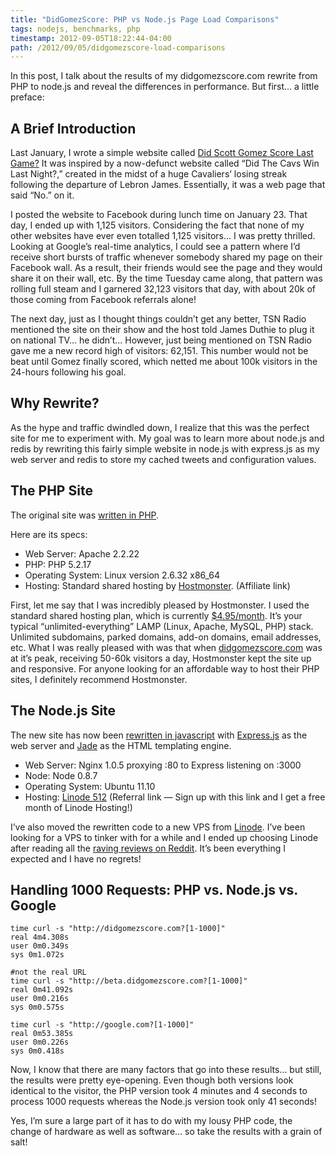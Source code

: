 ```yaml
---
title: "DidGomezScore: PHP vs Node.js Page Load Comparisons"
tags: nodejs, benchmarks, php
timestamp: 2012-09-05T18:22:44-04:00
path: /2012/09/05/didgomezscore-load-comparisons
---
```


In this post, I talk about the results of my didgomezscore.com rewrite from PHP
to node.js and reveal the differences in performance. But first… a little
preface:

## A Brief Introduction

Last January, I wrote a simple website called [Did Scott Gomez Score Last Game?][d]
It was inspired by a now-defunct website called “Did The Cavs Win Last Night?,”
created in the midst of a huge Cavaliers’ losing streak following the departure
of Lebron James. Essentially, it was a web page that said “No.” on it.

I posted the website to Facebook during lunch time on January 23. That day, I
ended up with 1,125 visitors. Considering the fact that none of my other
websites have ever even totalled 1,125 visitors… I was pretty thrilled. Looking
at Google’s real-time analytics, I could see a pattern where I’d receive short
bursts of traffic whenever somebody shared my page on their Facebook wall. As a
result, their friends would see the page and they would share it on their wall,
etc. By the time Tuesday came along, that pattern was rolling full steam and I
garnered 32,123 visitors that day, with about 20k of those coming from Facebook
referrals alone!

The next day, just as I thought things couldn’t get any better, TSN Radio
mentioned the site on their show and the host told James Duthie to plug it on
national TV… he didn’t… However, just being mentioned on TSN Radio gave me a new
record high of visitors: 62,151. This number would not be beat until Gomez
finally scored, which netted me about 100k visitors in the 24-hours following
his goal.

[d]: http://didgomezscore.com

## Why Rewrite?

As the hype and traffic dwindled down, I realize that this was the perfect site
for me to experiment with. My goal was to learn more about node.js and redis by
rewriting this fairly simple website in node.js with express.js as my web server
and redis to store my cached tweets and configuration values.

## The PHP Site

The original site was [written in PHP][d-php].

Here are its specs:

- Web Server: Apache 2.2.22
- PHP: PHP 5.2.17
- Operating System: Linux version 2.6.32 x86_64
- Hosting: Standard shared hosting by [Hostmonster][h]. (Affiliate link)

First, let me say that I was incredibly pleased by Hostmonster. I used the
standard shared hosting plan, which is currently [$4.95/month][h]. It’s your
typical “unlimited-everything” LAMP (Linux, Apache, MySQL, PHP) stack. Unlimited
subdomains, parked domains, add-on domains, email addresses, etc. What I was
really pleased with was that when [didgomezscore.com][d] was at it’s peak,
receiving 50-60k visitors a day, Hostmonster kept the site up and responsive.
For anyone looking for an affordable way to host their PHP sites, I definitely
recommend Hostmonster.

[d-php]: https://github.com/eoled/didgomezscore-php
[h]: http://www.hostmonster.com/track/amoschan
[d]: http://didgomezscore.com

## The Node.js Site

The new site has now been [rewritten in javascript][d-js] with [Express.js][e]
as the web server and [Jade][j] as the HTML templating engine.

- Web Server: Nginx 1.0.5 proxying :80 to Express listening on :3000
- Node: Node 0.8.7
- Operating System: Ubuntu 11.10
- Hosting: [Linode 512][l] (Referral link — Sign up with this link and I get a
  free month of Linode Hosting!)

I’ve also moved the rewritten code to a new VPS from [Linode][l]. I’ve been
looking for a VPS to tinker with for a while and I ended up choosing Linode
after reading all the [raving reviews on Reddit][r]. It’s been everything I
expected and I have no regrets!

[d-js]: https://github.com/eoled/didgomezscore
[e]: http://expressjs.com
[j]: http://jade-lang.com
[l]: http://www.linode.com/?r=125ee158ade7f76e1ebe04c2a9bccabb9eff0233
[r]: http://www.reddit.com/r/programming/comments/8hhzs/vps_comparison_between_slicehost_and_prgmr_is_a_8

## Handling 1000 Requests: PHP vs. Node.js vs. Google

    time curl -s "http://didgomezscore.com?[1-1000]"
    real 4m4.308s
    user 0m0.349s
    sys 0m1.072s

    #not the real URL
    time curl -s "http://beta.didgomezscore.com?[1-1000]"
    real 0m41.092s
    user 0m0.216s
    sys 0m0.575s

    time curl -s "http://google.com?[1-1000]"
    real 0m53.385s
    user 0m0.226s
    sys 0m0.418s

Now, I know that there are many factors that go into these results… but still,
the results were pretty eye-opening. Even though both versions look identical
to the visitor, the PHP version took 4 minutes and 4 seconds to process 1000
requests whereas the Node.js version took only 41 seconds!

Yes, I’m sure a large part of it has to do with my lousy PHP code, the change
of hardware as well as software… so take the results with a grain of salt!

